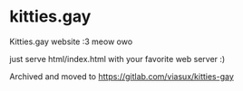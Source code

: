 # kitties.gay
Kitties.gay website :3
meow owo

just serve html/index.html with your favorite web server :)

Archived and moved to https://gitlab.com/viasux/kitties-gay
